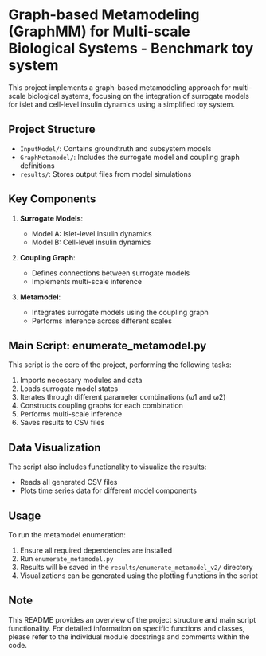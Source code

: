 # Graph-based Metamodeling (GraphMM) for Multi-scale Biological Systems - Benchmark toy system

This project implements a graph-based metamodeling approach for multi-scale biological systems, focusing on the integration of surrogate models for islet and cell-level insulin dynamics using a simplified toy system.

## Project Structure

- `InputModel/`: Contains groundtruth and subsystem models
- `GraphMetamodel/`: Includes the surrogate model and coupling graph definitions
- `results/`: Stores output files from model simulations

## Key Components

1. **Surrogate Models**: 
   - Model A: Islet-level insulin dynamics
   - Model B: Cell-level insulin dynamics

2. **Coupling Graph**: 
   - Defines connections between surrogate models
   - Implements multi-scale inference

3. **Metamodel**: 
   - Integrates surrogate models using the coupling graph
   - Performs inference across different scales

## Main Script: enumerate_metamodel.py

This script is the core of the project, performing the following tasks:

1. Imports necessary modules and data
2. Loads surrogate model states
3. Iterates through different parameter combinations (ω1 and ω2)
4. Constructs coupling graphs for each combination
5. Performs multi-scale inference
6. Saves results to CSV files

## Data Visualization

The script also includes functionality to visualize the results:

- Reads all generated CSV files
- Plots time series data for different model components

## Usage

To run the metamodel enumeration:

1. Ensure all required dependencies are installed
2. Run `enumerate_metamodel.py`
3. Results will be saved in the `results/enumerate_metamodel_v2/` directory
4. Visualizations can be generated using the plotting functions in the script

## Note

This README provides an overview of the project structure and main script functionality. For detailed information on specific functions and classes, please refer to the individual module docstrings and comments within the code.
